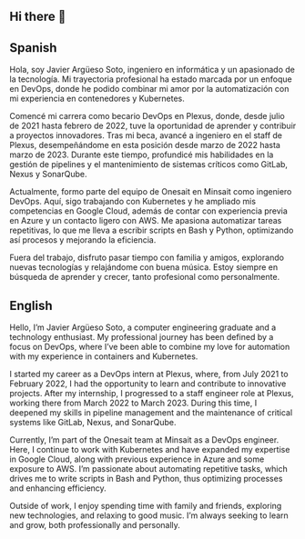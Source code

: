 ## Hi there 👋

<!--
**JavierArgueso/JavierArgueso** is a ✨ _special_ ✨ repository because its `README.md` (this file) appears on your GitHub profile.

Here are some ideas to get you started:

- 🔭 I’m currently working on ...
- 🌱 I’m currently learning ...
- 👯 I’m looking to collaborate on ...
- 🤔 I’m looking for help with ...
- 💬 Ask me about ...
- 📫 How to reach me: ...
- 😄 Pronouns: ...
- ⚡ Fun fact: ...
-->

## Spanish

Hola, soy Javier Argüeso Soto, ingeniero en informática y un apasionado de la tecnología. Mi trayectoria profesional ha estado marcada por un enfoque en DevOps, donde he podido combinar mi amor por la automatización con mi experiencia en contenedores y Kubernetes.

Comencé mi carrera como becario DevOps en Plexus, donde, desde julio de 2021 hasta febrero de 2022, tuve la oportunidad de aprender y contribuir a proyectos innovadores. Tras mi beca, avancé a ingeniero en el staff de Plexus, desempeñándome en esta posición desde marzo de 2022 hasta marzo de 2023. Durante este tiempo, profundicé mis habilidades en la gestión de pipelines y el mantenimiento de sistemas críticos como GitLab, Nexus y SonarQube.

Actualmente, formo parte del equipo de Onesait en Minsait como ingeniero DevOps. Aquí, sigo trabajando con Kubernetes y he ampliado mis competencias en Google Cloud, además de contar con experiencia previa en Azure y un contacto ligero con AWS. Me apasiona automatizar tareas repetitivas, lo que me lleva a escribir scripts en Bash y Python, optimizando así procesos y mejorando la eficiencia.

Fuera del trabajo, disfruto pasar tiempo con familia y amigos, explorando nuevas tecnologías y relajándome con buena música. Estoy siempre en búsqueda de aprender y crecer, tanto profesional como personalmente.

## English

Hello, I’m Javier Argüeso Soto, a computer engineering graduate and a technology enthusiast. My professional journey has been defined by a focus on DevOps, where I’ve been able to combine my love for automation with my experience in containers and Kubernetes.

I started my career as a DevOps intern at Plexus, where, from July 2021 to February 2022, I had the opportunity to learn and contribute to innovative projects. After my internship, I progressed to a staff engineer role at Plexus, working there from March 2022 to March 2023. During this time, I deepened my skills in pipeline management and the maintenance of critical systems like GitLab, Nexus, and SonarQube.

Currently, I’m part of the Onesait team at Minsait as a DevOps engineer. Here, I continue to work with Kubernetes and have expanded my expertise in Google Cloud, along with previous experience in Azure and some exposure to AWS. I’m passionate about automating repetitive tasks, which drives me to write scripts in Bash and Python, thus optimizing processes and enhancing efficiency.

Outside of work, I enjoy spending time with family and friends, exploring new technologies, and relaxing to good music. I’m always seeking to learn and grow, both professionally and personally.

